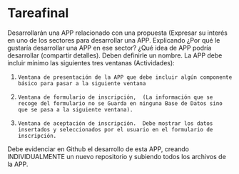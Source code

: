 # Tareafinal

Desarrollarán una APP relacionado con una propuesta (Expresar su interés en uno de los sectores para desarrollar una APP.  Explicando ¿Por qué le gustaría desarrollar una APP en ese sector? ¿Qué idea de APP podría desarrollar (compartir detalles). Deben definirle un nombre. La APP debe incluir mínimo las siguientes tres ventanas (Actividades):

1.     Ventana de presentación de la APP que debe incluir algún componente básico para pasar a la siguiente ventana

2.     Ventana de formulario de inscripción,  (La información que se recoge del formulario no se Guarda en ninguna Base de Datos sino que se pasa a la siguiente ventana).

3.     Ventana de aceptación de inscripción.  Debe mostrar los datos insertados y seleccionados por el usuario en el formulario de inscripción.  

Debe evidenciar en Github el desarrollo de esta APP, creando INDIVIDUALMENTE un nuevo repositorio y subiendo todos los archivos de la APP. 
